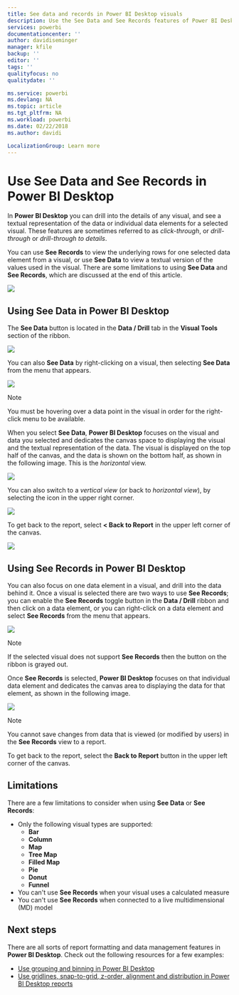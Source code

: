 ```yaml
---
title: See data and records in Power BI Desktop visuals
description: Use the See Data and See Records features of Power BI Desktop to drill into details
services: powerbi
documentationcenter: ''
author: davidiseminger
manager: kfile
backup: ''
editor: ''
tags: ''
qualityfocus: no
qualitydate: ''

ms.service: powerbi
ms.devlang: NA
ms.topic: article
ms.tgt_pltfrm: NA
ms.workload: powerbi
ms.date: 02/22/2018
ms.author: davidi

LocalizationGroup: Learn more
---
```

# Use See Data and See Records in Power BI Desktop
In **Power BI Desktop** you can drill into the details of any visual, and see a textual representation of the data or individual data elements for a selected visual. These features are sometimes referred to as *click-through*, or *drill-through* or *drill-through to details*.

You can use **See Records** to view the underlying rows for one selected data element from a visual, or use **See Data** to view a textual version of the values used in the visual. There are some limitations to using **See Data** and **See Records**, which are discussed at the end of this article.

![](media/desktop-see-data-see-records/see-data-see-records_1.png)

## Using See Data in Power BI Desktop
The **See Data** button is located in the **Data / Drill** tab in the **Visual Tools** section of the ribbon.

![](media/desktop-see-data-see-records/see-data-see-records_2.png)

You can also **See Data** by right-clicking on a visual, then selecting **See Data** from the menu that appears.

![](media/desktop-see-data-see-records/see-data-see-records_3.png)

> [!NOTE]
> You must be hovering over a data point in the visual in order for the right-click menu to be available.
> 
> 

When you select **See Data**, **Power BI Desktop** focuses on the visual and data you selected and dedicates the canvas space to displaying the visual and the textual representation of the data. The visual is displayed on the top half of the canvas, and the data is shown on the bottom half, as shown in the following image. This is the *horizontal* view.

![](media/desktop-see-data-see-records/see-data-see-records_4.png)

You can also switch to a *vertical view* (or back to *horizontal view*), by selecting the icon in the upper right corner.

![](media/desktop-see-data-see-records/see-data-see-records_5.png)

To get back to the report, select **< Back to Report** in the upper left corner of the canvas.

![](media/desktop-see-data-see-records/see-data-see-records_6.png)

## Using See Records in Power BI Desktop
You can also focus on one data element in a visual, and drill into the data behind it. Once a visual is selected there are two ways to use **See Records**; you can enable the **See Records** toggle button in the **Data / Drill** ribbon and then click on a data element, or you can right-click on a data element and select **See Records** from the menu that appears.

![](media/desktop-see-data-see-records/see-data-see-records_7.png)

> [!NOTE]
> If the selected visual does not support **See Records** then the button on the ribbon is grayed out.
> 
> 

Once **See Records** is selected, **Power BI Desktop** focuses on that individual data element and dedicates the canvas area to displaying the data for that element, as shown in the following image.

![](media/desktop-see-data-see-records/see-data-see-records_8.png)

> [!NOTE]
> You cannot save changes from data that is viewed (or modified by users) in the **See Records** view to a report.

To get back to the report, select the **Back to Report** button in the upper left corner of the canvas.

## Limitations
There are a few limitations to consider when using **See Data** or **See Records**:

* Only the following visual types are supported:
  * **Bar**
  * **Column**
  * **Map**
  * **Tree Map**
  * **Filled Map**
  * **Pie**
  * **Donut**
  * **Funnel**
* You can't use **See Records** when your visual uses a calculated measure
* You can't use **See Records** when connected to a live multidimensional (MD) model

## Next steps
﻿There are all sorts of report formatting and data management features in **Power BI Desktop**. Check out the following resources for a few examples:

* [Use grouping and binning in Power BI Desktop](desktop-grouping-and-binning.md)
* [Use gridlines, snap-to-grid, z-order, alignment and distribution in Power BI Desktop reports](desktop-gridlines-snap-to-grid.md)

